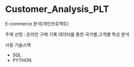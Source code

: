 # Customer_Analysis_PLT
E-commerce 분석(개인프로젝트)

주제 선정 : 온라인 구매 기록 데이터를 통한 국가별,고객별 특성 분석  

사용 기술스택
- SQL
- PYTHON
